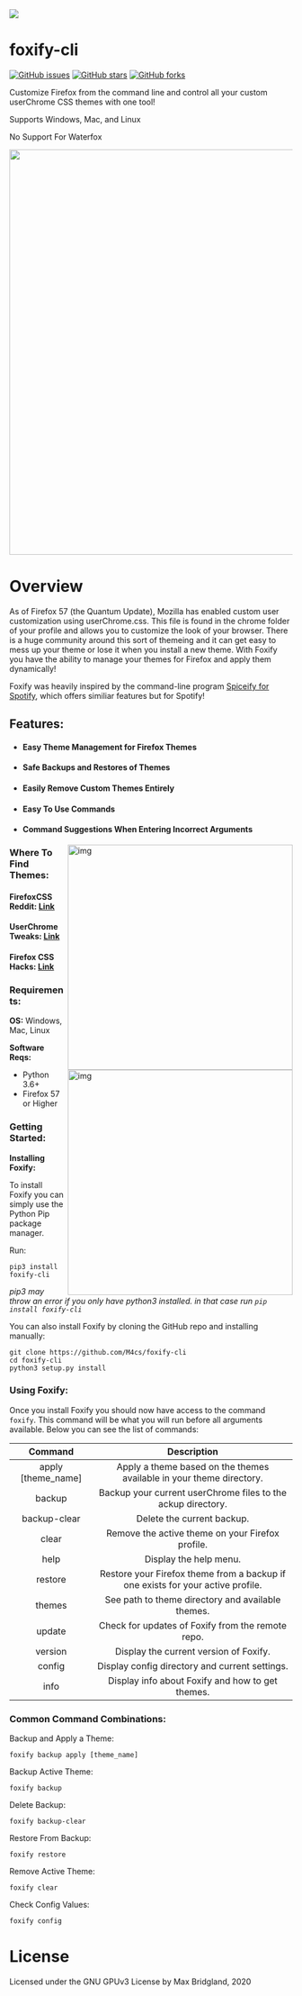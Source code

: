 <img src="https://mbcdn.sfo2.cdn.digitaloceanspaces.com/Foxify.png">

# foxify-cli
[![GitHub issues](https://img.shields.io/github/issues/M4cs/foxify-cli)](https://github.com/M4cs/foxify-cli/issues)
[![GitHub stars](https://img.shields.io/github/stars/M4cs/foxify-cli)](https://github.com/M4cs/foxify-cli/stargazers)
[![GitHub forks](https://img.shields.io/github/forks/M4cs/foxify-cli)](https://github.com/M4cs/foxify-cli/network/members)

Customize Firefox from the command line and control all your custom userChrome CSS themes with one tool!

Supports Windows, Mac, and Linux

No Support For Waterfox

<p align="center">
 <p align="center"><img src="https://raw.githubusercontent.com/M4cs/foxify-cli/master/preview.gif" width="720"></p>
</p>

# Overview

As of Firefox 57 (the Quantum Update), Mozilla has enabled custom user customization using userChrome.css. This file is found in the chrome folder of your profile and allows you to customize the look of your browser. There is a huge community around this sort of themeing and it can get easy to mess up your theme or lose it when you install a new theme. With Foxify you have the ability to manage your themes for Firefox and apply them dynamically!

Foxify was heavily inspired by the command-line program [Spiceify for Spotify](https://github.com/khanhas/spicetify-cli), which offers similiar features but for Spotify!

## Features:

 - #### Easy Theme Management for Firefox Themes
 - #### Safe Backups and Restores of Themes
 - #### Easily Remove Custom Themes Entirely
 - #### Easy To Use Commands
 - #### Command Suggestions When Entering Incorrect Arguments

<a href="https://www.reddit.com/r/FirefoxCSS/comments/fz8h2o/moonlight_userchrome/"><img src="https://i.redd.it/rma9z4itq7s41.png"  alt="img" align="right" width="400px"></a>
### Where To Find Themes:

#### FirefoxCSS Reddit: [Link](https://www.reddit.com/r/FirefoxCSS/)

#### UserChrome Tweaks: [Link](https://github.com/Timvde/UserChrome-Tweaks)

#### Firefox CSS Hacks: [Link](https://github.com/MrOtherGuy/firefox-csshacks)

### Requirements:

<a href="https://www.reddit.com/r/nordtheme/comments/g0mnyt/nordic_firefox_theme/"><img src="https://i.redd.it/omdp7nyz6ms41.png" alt="img" align="right" width="400px"></a>
**OS:** Windows, Mac, Linux

**Software Reqs:**

  - Python 3.6+
  - Firefox 57 or Higher
  
### Getting Started:

**Installing Foxify:**

To install Foxify you can simply use the Python Pip package manager. 

Run:
```
pip3 install foxify-cli
```
*pip3 may throw an error if you only have python3 installed. in that case run `pip install foxify-cli`*

You can also install Foxify by cloning the GitHub repo and installing manually:

```
git clone https://github.com/M4cs/foxify-cli
cd foxify-cli
python3 setup.py install
```

### Using Foxify:

Once you install Foxify you should now have access to the command `foxify`. This command will be what you will run before all arguments available. Below you can see the list of commands:

| Command | Description |
| :--: | :--: |
| apply [theme_name] | Apply a theme based on the themes available in your theme directory. |
| backup | Backup your current userChrome files to the ackup directory. |
| backup-clear | Delete the current backup. |
| clear | Remove the active theme on your Firefox profile. |
| help | Display the help menu. |
| restore | Restore your Firefox theme from a backup if one exists for your active profile. |
| themes | See path to theme directory and available themes. |
| update | Check for updates of Foxify from the remote repo. |
| version | Display the current version of Foxify. |
| config | Display config directory and current settings. |
| info | Display info about Foxify and how to get themes. |

### Common Command Combinations:

Backup and Apply a Theme:
```
foxify backup apply [theme_name]
```

Backup Active Theme:
```
foxify backup
```

Delete Backup:
```
foxify backup-clear
```

Restore From Backup:
```
foxify restore
```

Remove Active Theme:
```
foxify clear
```

Check Config Values:
```
foxify config
```

# License

Licensed under the GNU GPUv3 License by Max Bridgland, 2020
